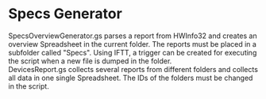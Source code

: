 # Specs Generator  
SpecsOverviewGenerator.gs parses a report from HWInfo32 and creates an overview Spreadsheet in the current folder. The reports must be placed in a subfolder called "Specs". Using IFTT, a trigger can be created for executing the script when a new file is dumped in the folder.  
DevicesReport.gs collects several reports from different folders and collects all data in one single Spreadsheet. The IDs of the folders must be changed in the script.  
